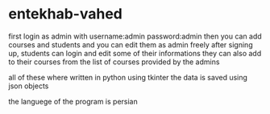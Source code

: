 # entekhab-vahed

first login as admin with username:admin password:admin
then you can add courses and students and you can edit them as admin freely
after signing up, students can login and edit some of their informations they can also add to their courses from the list of courses provided by the admins


all of these where written in python using tkinter 
the data is saved using json objects










the languege of the program is persian

